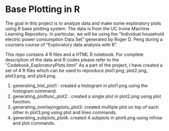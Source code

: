 # Base Plotting in R

The goal in this project is to analyze data and make some exploratory plots using R base plotting system.
The data is from the UC Irvine Machine Learning Repository. In particular, we will be using the 
“Individual household electric power consumption Data Set” generated by Roger D. Peng during a coursera course of "Exploratory data analysis with R".

This repo contains 4 R files and a HTML R notebook. For complete description of the data and R codes please refer to the "Codebook_ExploratoryPlots.html"
As a part of the project, I have created a set of 4 R files which can be used to reproduce plot1.png, plot2.png, plot3.png, and plo4.png.

1. generating_hist_plot1 : created a histogram in plot1.png using the histogram command.
2. generating_plotfunc_plot2 : created a single plot in plot2.png using plot function.
3. generating_overlayingplots_plot3: created multiple plot on top of each other in plot3.png using plot and lines commands.
4. generating_subplots_plot4: created 4 subplots in plot4.png using mfrow and plot commands. 
